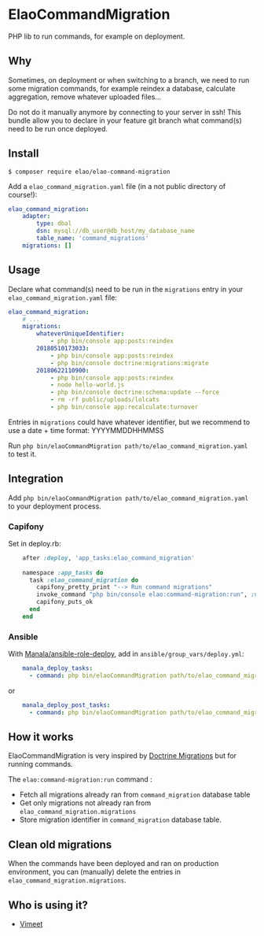 # ElaoCommandMigration

PHP lib to run commands, for example on deployment.

## Why

Sometimes, on deployment or when switching to a branch, we need to run some migration commands,
for example reindex a database, calculate aggregation, remove whatever uploaded files...

Do not do it manually anymore by connecting to your server in ssh!
This bundle allow you to declare in your feature git branch what command(s) need to be run once deployed.

## Install

    $ composer require elao/elao-command-migration

Add a `elao_command_migration.yaml` file (in a not public directory of course!):

```yaml
elao_command_migration:
    adapter:
        type: dbal
        dsn: mysql://db_user@db_host/my_database_name
        table_name: 'command_migrations'
    migrations: []
```

## Usage

Declare what command(s) need to be run in the `migrations` entry in your `elao_command_migration.yaml` file:

```yaml
elao_command_migration:
    # ...
    migrations:
        whateverUniqueIdentifier:
            - php bin/console app:posts:reindex
        20180510173033:
            - php bin/console app:posts:reindex
            - php bin/console doctrine:migrations:migrate
        20180622110900:
            - php bin/console app:posts:reindex
            - node hello-world.js
            - php bin/console doctrine:schema:update --force
            - rm -rf public/uploads/lolcats
            - php bin/console app:recalculate:turnover
```

Entries in `migrations` could have whatever identifier, but we recommend to use a date + time format: YYYYMMDDHHMMSS

Run `php bin/elaoCommandMigration path/to/elao_command_migration.yaml` to test it.

## Integration

Add `php bin/elaoCommandMigration path/to/elao_command_migration.yaml`
to your deployment process.

### Capifony

Set in deploy.rb:

```rb
    after :deploy, 'app_tasks:elao_command_migration'
    
    namespace :app_tasks do
      task :elao_command_migration do
        capifony_pretty_print "--> Run command migrations"
        invoke_command "php bin/console elao:command-migration:run", :via => run_method
        capifony_puts_ok
      end
    end
```

### Ansible

With [Manala/ansible-role-deploy](https://github.com/manala/ansible-role-deploy), add in `ansible/group_vars/deploy.yml`:

```yaml
    manala_deploy_tasks:
      - command: php bin/elaoCommandMigration path/to/elao_command_migration.yaml
```

or

```yaml
    manala_deploy_post_tasks:
      - command: php bin/elaoCommandMigration path/to/elao_command_migration.yaml
```

## How it works

ElaoCommandMigration is very inspired by [Doctrine Migrations](https://github.com/doctrine/migrations) but
for running commands.

The `elao:command-migration:run` command :

- Fetch all migrations already ran from `command_migration` database table
- Get only migrations not already ran from `elao_command_migration.migrations`
- Store migration identifier in `command_migration` database table.

## Clean old migrations

When the commands have been deployed and ran on production environment, you can (manually) delete the entries in
`elao_command_migration.migrations`.

## Who is using it?

- [Vimeet](http://vimeet.events/)

